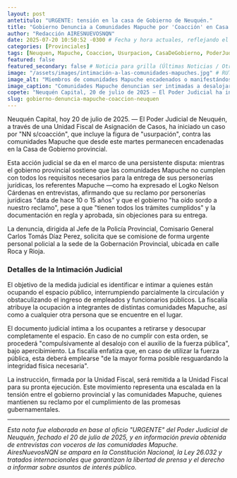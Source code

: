 ```yaml
---
layout: post
antetitulo: "URGENTE: tensión en la casa de Gobierno de Neuquén."
title: "Gobierno Denuncia a Comunidades Mapuche por 'Coacción' en Casa de Gobierno de Neuquén."
author: "Redacción AIRESNUEVOSNQN"
date: 2025-07-20 10:50:52 -0300 # Fecha y hora actuales, reflejando el "hoy" de la noticia
categories: [Provinciales]
tags: [Neuquen, Mapuche, Coaccion, Usurpacion, CasaDeGobierno, PoderJudicial, NelsonCardenas, PersoneriasJuridicas, ConflictoSocial, CarlosTomasDiazPerez, Desalojo, NeuquenCapital]
featured: false
featured_secondary: false # Noticia para grilla (Últimas Noticias / Otras Grillas)
image: "/assets/images/intimación-a-las-comunidades-mapuches.jpg" # RUTA DE LA IMAGEN (SUGERENCIA: 400px de ancho por 225px de alto - proporción 16:9)
image_alt: "Miembros de comunidades Mapuche encadenados o manifestándose frente a la Casa de Gobierno de Neuquén."
image_caption: "Comunidades Mapuche denuncian ser intimadas a desalojar la Casa de Gobierno en Neuquén."
copete: "Neuquén Capital, 20 de julio de 2025 – El Poder Judicial ha iniciado un caso por 'coacción' y 'usurpación' contra comunidades Mapuche encadenadas en la Casa de Gobierno. La acción judicial intima a los manifestantes a retirarse bajo apercibimiento de uso de la fuerza pública, en el marco de una disputa histórica por las personerías jurídicas que, según los referentes, están pendientes hace años."
slug: gobierno-denuncia-mapuche-coaccion-neuquen
---
```


Neuquén Capital, hoy 20 de julio de 2025. — El Poder Judicial de Neuquén, a través de una Unidad Fiscal de Asignación de Casos, ha iniciado un caso por "NN s/coacción", que incluye la figura de "usurpación", contra las comunidades Mapuche que desde este martes permanecen encadenadas en la Casa de Gobierno provincial.

Esta acción judicial se da en el marco de una persistente disputa: mientras el gobierno provincial sostiene que las comunidades Mapuche no cumplen con todos los requisitos necesarios para la entrega de sus personerías jurídicas, los referentes Mapuche —como ha expresado el Logko Nelson Cárdenas en entrevistas, afirmando que su reclamo por personerías jurídicas "data de hace 10 o 15 años" y que el gobierno "ha oído sordo a nuestro reclamo", pese a que "tienen todos los trámites cumplidos" y la documentación en regla y aprobada, sin objeciones para su entrega.

La denuncia, dirigida al Jefe de la Policía Provincial, Comisario General Carlos Tomás Díaz Perez, solicita que se comisione de forma urgente personal policial a la sede de la Gobernación Provincial, ubicada en calle Roca y Rioja.

### Detalles de la Intimación Judicial

El objetivo de la medida judicial es identificar e intimar a quienes están ocupando el espacio público, interrumpiendo parcialmente la circulación y obstaculizando el ingreso de empleados y funcionarios públicos. La fiscalía atribuye la ocupación a integrantes de distintas comunidades Mapuche, así como a cualquier otra persona que se encuentre en el lugar.

El documento judicial intima a los ocupantes a retirarse y desocupar completamente el espacio. En caso de no cumplir con esta orden, se procederá "compulsivamente al desalojo con el auxilio de la fuerza pública", bajo apercibimiento. La fiscalía enfatiza que, en caso de utilizar la fuerza pública, esta deberá emplearse "de la mayor forma posible resguardando la integridad física necesaria".

La instrucción, firmada por la Unidad Fiscal, será remitida a la Unidad Fiscal para su pronta ejecución. Este movimiento representa una escalada en la tensión entre el gobierno provincial y las comunidades Mapuche, quienes mantienen su reclamo por el cumplimiento de las promesas gubernamentales.

---
*Esta nota fue elaborada en base al oficio "URGENTE" del Poder Judicial de Neuquén, fechado el 20 de julio de 2025, y en información previa obtenida de entrevistas con voceros de las comunidades Mapuche. AiresNuevosNQN se ampara en la Constitución Nacional, la Ley 26.032 y tratados internacionales que garantizan la libertad de prensa y el derecho a informar sobre asuntos de interés público.*